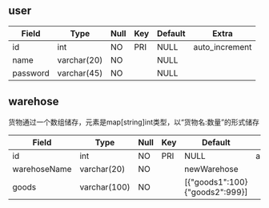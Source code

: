 ## user

| Field    | Type        | Null | Key | Default | Extra          |
|----------|-------------|------|-----|---------|----------------|
| id       | int         | NO   | PRI | NULL    | auto_increment |
| name     | varchar(20) | NO   |     | NULL    |                |
| password | varchar(45) | NO   |     | NULL    |                |

## warehose
货物通过一个数组储存，元素是map[string]int类型，以“货物名:数量”的形式储存

| Field        | Type         | Null | Key | Default                         | Extra          |
|--------------|--------------|------|-----|---------------------------------|----------------|
| id           | int          | NO   | PRI | NULL                            | auto_increment |
| warehoseName | varchar(20)  | NO   |     | newWarehose                     |                |
| goods        | varchar(100) | NO   |     | [{"goods1":100} {"goods2":999}] |                |